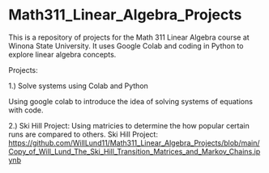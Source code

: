  # Math311_Linear_Algebra_Projects

 This is a repository of projects for the Math 311 Linear Algebra course at Winona State University. It uses Google Colab and coding in Python to explore linear algebra concepts.

 Projects: 

 1.) Solve systems using Colab and Python

 Using google colab to introduce the idea of solving systems of equations with code.

 2.) Ski Hill Project: Using matricies to determine the how popular certain runs are compared to others. 
  Ski Hill Project: https://github.com/WillLund11/Math311_Linear_Algebra_Projects/blob/main/Copy_of_Will_Lund_The_Ski_Hill_Transition_Matrices_and_Markov_Chains.ipynb
